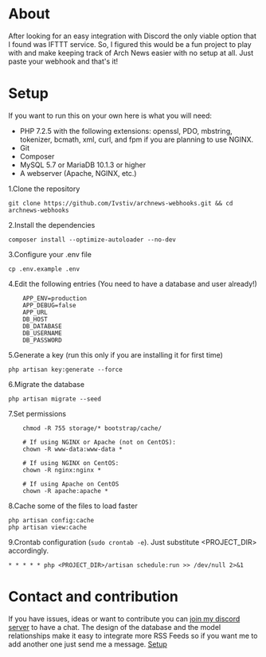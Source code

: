 # About
After looking for an easy integration with Discord the only viable option that I found was IFTTT service.
So, I figured this would be a fun project to play with and make keeping track of Arch News easier with no setup at all. 
Just paste your webhook and that's it! 

# Setup 
If you want to run this on your own here is what you will need:

- PHP 7.2.5 with the following extensions: openssl, PDO, mbstring, tokenizer, bcmath, xml, curl, and fpm if you are planning to use NGINX.
- Git
- Composer
- MySQL 5.7 or MariaDB 10.1.3 or higher
- A webserver (Apache, NGINX, etc.)


1.Clone the repository 

`git clone https://github.com/Ivstiv/archnews-webhooks.git && cd archnews-webhooks`

2.Install the dependencies 

`composer install --optimize-autoloader --no-dev`

3.Configure your .env file

`cp .env.example .env`

4.Edit the following entries (You need to have a database and user already!)

```
    APP_ENV=production
    APP_DEBUG=false
    APP_URL
    DB_HOST
    DB_DATABASE
    DB_USERNAME
    DB_PASSWORD
```

5.Generate a key (run this only if you are installing it for first time)

`php artisan key:generate --force`

6.Migrate the database

`php artisan migrate --seed`

7.Set permissions

```
    chmod -R 755 storage/* bootstrap/cache/
    
    # If using NGINX or Apache (not on CentOS):
    chown -R www-data:www-data * 
    
    # If using NGINX on CentOS:
    chown -R nginx:nginx *
    
    # If using Apache on CentOS
    chown -R apache:apache *
```

8.Cache some of the files to load faster

```
php artisan config:cache
php artisan view:cache
```

9.Crontab configuration (`sudo crontab -e`). Just substitute <PROJECT_DIR> accordingly.

`* * * * * php <PROJECT_DIR>/artisan schedule:run >> /dev/null 2>&1`

# Contact and contribution
If you have issues, ideas or want to contribute you can [join my discord server](https://discord.gg/VMSDGVD) to have a chat.
The design of the database and the model relationships make it easy to integrate more RSS Feeds so if you want me to add another
one just send me a message. [Setup](#Setup)
